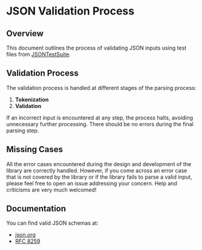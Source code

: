 # JSON Validation Process

## Overview
This document outlines the process of validating JSON inputs using test files from [JSONTestSuite](https://github.com/nst/JSONTestSuite).

## Validation Process
The validation process is handled at different stages of the parsing process:
1. **Tokenization**
2. **Validation**

If an incorrect input is encountered at any step, the process halts, avoiding unnecessary further processing. There should be no errors during the final parsing step.

## Missing Cases
All the error cases encountered during the design and development of the library are correctly handled. However, if you come across an error case that is not covered by the library or if the library fails to parse a valid input, please feel free to open an issue addressing your concern. Help and criticisms are very much welcomed!

## Documentation
You can find valid JSON schemas at:
- [json.org](https://www.json.org/json-en.html)
- [RFC 8259](https://datatracker.ietf.org/doc/html/rfc8259)